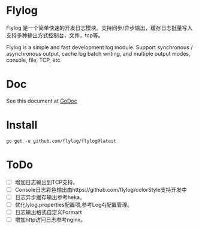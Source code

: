 # Flylog

Flylog 是一个简单快速的开发日志模块。支持同步/异步输出，缓存日志批量写入支持多种输出方式控制台，文件，tcp等。

Flylog is a simple and fast development log module. Support synchronous / asynchronous output, cache log batch writing, and multiple output modes, console, file, TCP, etc.

# Doc

See this document at [GoDoc](https://pkg.go.dev/github.com/flylog/flylog)

# Install
    
    go get -u github.com/flylog/flylog@latest

# ToDo

- [ ] 增加日志输出到TCP支持。 
- [ ] Console日志彩色输出由https://github.com/flylog/colorStyle支持开发中 
- [ ] 日志异步缓存输出参考heka。 
- [ ] 优化lylog.properties配置项,参考Log4j配置管理。
- [ ] 日志输出格式自定义Formart 
- [ ] 增加http访问日志参考nginx。
